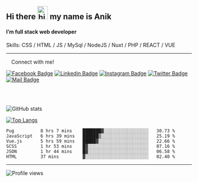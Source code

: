 ## Hi there <img src="https://user-images.githubusercontent.com/1303154/88677602-1635ba80-d120-11ea-84d8-d263ba5fc3c0.gif" width="28px" height="36" alt="hi"> my name is Anik

#### I’m full stack web developer

Skills:  CSS / HTML / JS / MySql / NodeJS / Nuxt / PHP / REACT / VUE


---

&emsp;Connect with me!

<a href="https://www.facebook.com/anik.aritro" target="_blank">![Facebook Badge](https://img.shields.io/badge/Facebook-1877F2?style=for-the-badge&logo=facebook&logoColor=white)</a> [![Linkedin Badge](https://img.shields.io/badge/LinkedIn-0077B5?style=for-the-badge&logo=linkedin&logoColor=white)](https://www.linkedin.com/in/anik-hossain540323/) [![Instagram Badge](https://img.shields.io/badge/Instagram-E4405F?style=for-the-badge&logo=instagram&logoColor=white)](https://www.instagram.com/aritro.anik) [![Twitter Badge](https://img.shields.io/badge/Twitter-1DA1F2?style=for-the-badge&logo=twitter&logoColor=white)](https://twitter.com/AritroAnik) [![Mail Badge](https://img.shields.io/badge/Gmail-D14836?style=for-the-badge&logo=gmail&logoColor=white)](mailto:anikhossain9120@gmail.com)

</br>
</br>


![GitHub stats](https://github-readme-stats.vercel.app/api?username=anik-hossain&show_icons=true&theme=monokai)

[![Top Langs](https://github-readme-stats.vercel.app/api/top-langs/?username=anik-hossain&layout=compact&theme=monokai)](https://github.com/anik-hossain)

<!--START_SECTION:waka-->

```text
Pug          8 hrs 7 mins    ███████▓░░░░░░░░░░░░░░░░░   30.73 %
JavaScript   6 hrs 39 mins   ██████▒░░░░░░░░░░░░░░░░░░   25.19 %
Vue.js       5 hrs 59 mins   █████▓░░░░░░░░░░░░░░░░░░░   22.66 %
SCSS         1 hr 53 mins    █▓░░░░░░░░░░░░░░░░░░░░░░░   07.16 %
JSON         1 hr 44 mins    █▓░░░░░░░░░░░░░░░░░░░░░░░   06.58 %
HTML         37 mins         ▓░░░░░░░░░░░░░░░░░░░░░░░░   02.40 %
```

<!--END_SECTION:waka-->
---

![Profile views](https://gpvc.arturio.dev/anik-hossain)  
